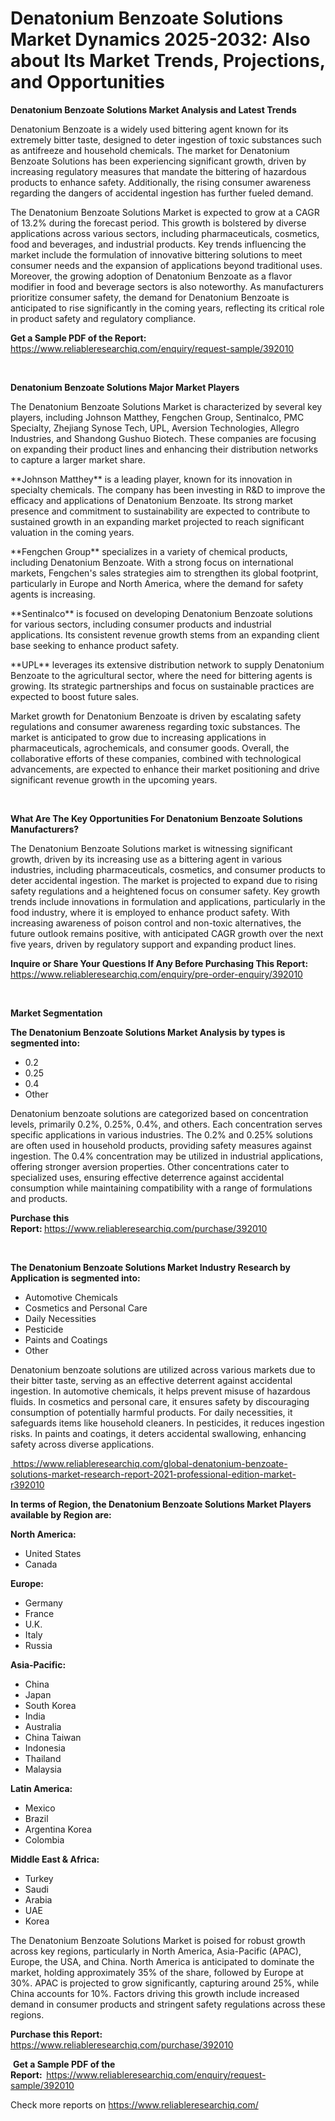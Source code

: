 <p><h1>Denatonium Benzoate Solutions Market Dynamics 2025-2032: Also about Its Market Trends, Projections, and Opportunities</h1></p><p><strong>Denatonium Benzoate Solutions Market Analysis and Latest Trends</strong></p>
<p><p>Denatonium Benzoate is a widely used bittering agent known for its extremely bitter taste, designed to deter ingestion of toxic substances such as antifreeze and household chemicals. The market for Denatonium Benzoate Solutions has been experiencing significant growth, driven by increasing regulatory measures that mandate the bittering of hazardous products to enhance safety. Additionally, the rising consumer awareness regarding the dangers of accidental ingestion has further fueled demand.</p><p>The Denatonium Benzoate Solutions Market is expected to grow at a CAGR of 13.2% during the forecast period. This growth is bolstered by diverse applications across various sectors, including pharmaceuticals, cosmetics, food and beverages, and industrial products. Key trends influencing the market include the formulation of innovative bittering solutions to meet consumer needs and the expansion of applications beyond traditional uses. Moreover, the growing adoption of Denatonium Benzoate as a flavor modifier in food and beverage sectors is also noteworthy. As manufacturers prioritize consumer safety, the demand for Denatonium Benzoate is anticipated to rise significantly in the coming years, reflecting its critical role in product safety and regulatory compliance.</p></p>
<p><strong>Get a Sample PDF of the Report:&nbsp;</strong> <a href="https://www.reliableresearchiq.com/enquiry/request-sample/392010?utm_campaign=1123&utm_medium=2&utm_source=Github&utm_content=ia&utm_term=16012025&utm_id=denatonium-benzoate-solutions">https://www.reliableresearchiq.com/enquiry/request-sample/392010</a></p>
<p>&nbsp;</p>
<p><strong>Denatonium Benzoate Solutions Major Market Players</strong></p>
<p><p>The Denatonium Benzoate Solutions Market is characterized by several key players, including Johnson Matthey, Fengchen Group, Sentinalco, PMC Specialty, Zhejiang Synose Tech, UPL, Aversion Technologies, Allegro Industries, and Shandong Gushuo Biotech. These companies are focusing on expanding their product lines and enhancing their distribution networks to capture a larger market share.</p><p>**Johnson Matthey** is a leading player, known for its innovation in specialty chemicals. The company has been investing in R&D to improve the efficacy and applications of Denatonium Benzoate. Its strong market presence and commitment to sustainability are expected to contribute to sustained growth in an expanding market projected to reach significant valuation in the coming years.</p><p>**Fengchen Group** specializes in a variety of chemical products, including Denatonium Benzoate. With a strong focus on international markets, Fengchen's sales strategies aim to strengthen its global footprint, particularly in Europe and North America, where the demand for safety agents is increasing.</p><p>**Sentinalco** is focused on developing Denatonium Benzoate solutions for various sectors, including consumer products and industrial applications. Its consistent revenue growth stems from an expanding client base seeking to enhance product safety.</p><p>**UPL** leverages its extensive distribution network to supply Denatonium Benzoate to the agricultural sector, where the need for bittering agents is growing. Its strategic partnerships and focus on sustainable practices are expected to boost future sales.</p><p>Market growth for Denatonium Benzoate is driven by escalating safety regulations and consumer awareness regarding toxic substances. The market is anticipated to grow due to increasing applications in pharmaceuticals, agrochemicals, and consumer goods. Overall, the collaborative efforts of these companies, combined with technological advancements, are expected to enhance their market positioning and drive significant revenue growth in the upcoming years.</p></p>
<p>&nbsp;</p>
<p><strong>What Are The Key Opportunities For Denatonium Benzoate Solutions Manufacturers?</strong></p>
<p><p>The Denatonium Benzoate Solutions market is witnessing significant growth, driven by its increasing use as a bittering agent in various industries, including pharmaceuticals, cosmetics, and consumer products to deter accidental ingestion. The market is projected to expand due to rising safety regulations and a heightened focus on consumer safety. Key growth trends include innovations in formulation and applications, particularly in the food industry, where it is employed to enhance product safety. With increasing awareness of poison control and non-toxic alternatives, the future outlook remains positive, with anticipated CAGR growth over the next five years, driven by regulatory support and expanding product lines.</p></p>
<p><strong>Inquire or Share Your Questions If Any Before Purchasing This Report:</strong> <a href="https://www.reliableresearchiq.com/enquiry/pre-order-enquiry/392010?utm_campaign=1123&utm_medium=2&utm_source=Github&utm_content=ia&utm_term=16012025&utm_id=denatonium-benzoate-solutions">https://www.reliableresearchiq.com/enquiry/pre-order-enquiry/392010</a></p>
<p>&nbsp;</p>
<p><strong>Market Segmentation</strong></p>
<p><strong>The Denatonium Benzoate Solutions Market Analysis by types is segmented into:</strong></p>
<p><ul><li>0.2</li><li>0.25</li><li>0.4</li><li>Other</li></ul></p>
<p><p>Denatonium benzoate solutions are categorized based on concentration levels, primarily 0.2%, 0.25%, 0.4%, and others. Each concentration serves specific applications in various industries. The 0.2% and 0.25% solutions are often used in household products, providing safety measures against ingestion. The 0.4% concentration may be utilized in industrial applications, offering stronger aversion properties. Other concentrations cater to specialized uses, ensuring effective deterrence against accidental consumption while maintaining compatibility with a range of formulations and products.</p></p>
<p><strong>Purchase this Report:&nbsp;</strong><a href="https://www.reliableresearchiq.com/purchase/392010?utm_campaign=1123&utm_medium=2&utm_source=Github&utm_content=ia&utm_term=16012025&utm_id=denatonium-benzoate-solutions">https://www.reliableresearchiq.com/purchase/392010</a></p>
<p>&nbsp;</p>
<p><strong>The Denatonium Benzoate Solutions Market Industry Research by Application is segmented into:</strong></p>
<p><ul><li>Automotive Chemicals</li><li>Cosmetics and Personal Care</li><li>Daily Necessities</li><li>Pesticide</li><li>Paints and Coatings</li><li>Other</li></ul></p>
<p><p>Denatonium benzoate solutions are utilized across various markets due to their bitter taste, serving as an effective deterrent against accidental ingestion. In automotive chemicals, it helps prevent misuse of hazardous fluids. In cosmetics and personal care, it ensures safety by discouraging consumption of potentially harmful products. For daily necessities, it safeguards items like household cleaners. In pesticides, it reduces ingestion risks. In paints and coatings, it deters accidental swallowing, enhancing safety across diverse applications.</p></p>
<p><a href="https://www.reliableresearchiq.com/global-denatonium-benzoate-solutions-market-research-report-2021-professional-edition-market-r392010?utm_campaign=1123&utm_medium=2&utm_source=Github&utm_content=ia&utm_term=16012025&utm_id=denatonium-benzoate-solutions">&nbsp;https://www.reliableresearchiq.com/global-denatonium-benzoate-solutions-market-research-report-2021-professional-edition-market-r392010</a></p>
<p><strong>In terms of Region, the Denatonium Benzoate Solutions Market Players available by Region are:</strong></p>
<p>
    <p> <strong> North America: </strong>
        <ul>
            <li>United States</li>
            <li>Canada</li>
        </ul>
        </p> 
    <p> <strong> Europe: </strong>
        <ul>
            <li>Germany</li>
            <li>France</li>
            <li>U.K.</li>
            <li>Italy</li>
            <li>Russia</li>
        </ul>
        </p> 
    <p> <strong> Asia-Pacific: </strong>
        <ul>
            <li>China</li>
            <li>Japan</li>
            <li>South Korea</li>
            <li>India</li>
            <li>Australia</li>
            <li>China Taiwan</li>
            <li>Indonesia</li>
            <li>Thailand</li>
            <li>Malaysia</li>
        </ul>
        </p> 
    <p> <strong> Latin America: </strong>
        <ul>
            <li>Mexico</li>
            <li>Brazil</li>
            <li>Argentina Korea</li>
            <li>Colombia</li>
        </ul>
        </p> 
    <p> <strong> Middle East & Africa: </strong>
        <ul>
            <li>Turkey</li>
            <li>Saudi</li>
            <li>Arabia</li>
            <li>UAE</li>
            <li>Korea</li>
        </ul>
    </p>
    </p>
<p><p>The Denatonium Benzoate Solutions Market is poised for robust growth across key regions, particularly in North America, Asia-Pacific (APAC), Europe, the USA, and China. North America is anticipated to dominate the market, holding approximately 35% of the share, followed by Europe at 30%. APAC is projected to grow significantly, capturing around 25%, while China accounts for 10%. Factors driving this growth include increased demand in consumer products and stringent safety regulations across these regions.</p></p>
<p><strong>Purchase this Report: </strong><a href="https://www.reliableresearchiq.com/purchase/392010?utm_campaign=1123&utm_medium=2&utm_source=Github&utm_content=ia&utm_term=16012025&utm_id=denatonium-benzoate-solutions">https://www.reliableresearchiq.com/purchase/392010</a></p>
<p>&nbsp;<strong>Get a Sample PDF of the Report:&nbsp;&nbsp;</strong><a href="https://www.reliableresearchiq.com/enquiry/request-sample/392010?utm_campaign=1123&utm_medium=2&utm_source=Github&utm_content=ia&utm_term=16012025&utm_id=denatonium-benzoate-solutions">https://www.reliableresearchiq.com/enquiry/request-sample/392010</a></p>
<p><strong></strong></p>
<p>Check more reports on <a href="https://www.reliableresearchiq.com/?utm_campaign=1123&utm_medium=2&utm_source=Github&utm_content=ia&utm_term=16012025&utm_id=denatonium-benzoate-solutions">https://www.reliableresearchiq.com/</a></p>